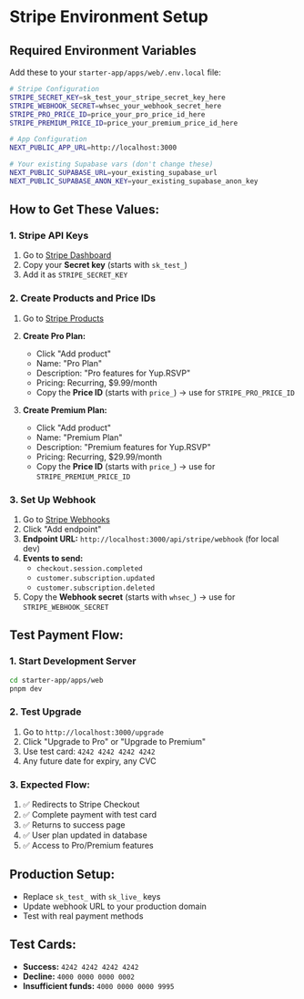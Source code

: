 # Stripe Environment Setup

## Required Environment Variables

Add these to your `starter-app/apps/web/.env.local` file:

```bash
# Stripe Configuration
STRIPE_SECRET_KEY=sk_test_your_stripe_secret_key_here
STRIPE_WEBHOOK_SECRET=whsec_your_webhook_secret_here
STRIPE_PRO_PRICE_ID=price_your_pro_price_id_here
STRIPE_PREMIUM_PRICE_ID=price_your_premium_price_id_here

# App Configuration
NEXT_PUBLIC_APP_URL=http://localhost:3000

# Your existing Supabase vars (don't change these)
NEXT_PUBLIC_SUPABASE_URL=your_existing_supabase_url
NEXT_PUBLIC_SUPABASE_ANON_KEY=your_existing_supabase_anon_key
```

## How to Get These Values:

### 1. Stripe API Keys
1. Go to [Stripe Dashboard](https://dashboard.stripe.com/apikeys)
2. Copy your **Secret key** (starts with `sk_test_`)
3. Add it as `STRIPE_SECRET_KEY`

### 2. Create Products and Price IDs
1. Go to [Stripe Products](https://dashboard.stripe.com/products)
2. **Create Pro Plan:**
   - Click "Add product"
   - Name: "Pro Plan"
   - Description: "Pro features for Yup.RSVP"
   - Pricing: Recurring, $9.99/month
   - Copy the **Price ID** (starts with `price_`) → use for `STRIPE_PRO_PRICE_ID`

3. **Create Premium Plan:**
   - Click "Add product"  
   - Name: "Premium Plan"
   - Description: "Premium features for Yup.RSVP"
   - Pricing: Recurring, $29.99/month
   - Copy the **Price ID** (starts with `price_`) → use for `STRIPE_PREMIUM_PRICE_ID`

### 3. Set Up Webhook
1. Go to [Stripe Webhooks](https://dashboard.stripe.com/webhooks)
2. Click "Add endpoint"
3. **Endpoint URL:** `http://localhost:3000/api/stripe/webhook` (for local dev)
4. **Events to send:**
   - `checkout.session.completed`
   - `customer.subscription.updated`
   - `customer.subscription.deleted`
5. Copy the **Webhook secret** (starts with `whsec_`) → use for `STRIPE_WEBHOOK_SECRET`

## Test Payment Flow:

### 1. Start Development Server
```bash
cd starter-app/apps/web
pnpm dev
```

### 2. Test Upgrade
1. Go to `http://localhost:3000/upgrade`
2. Click "Upgrade to Pro" or "Upgrade to Premium"
3. Use test card: `4242 4242 4242 4242`
4. Any future date for expiry, any CVC

### 3. Expected Flow:
1. ✅ Redirects to Stripe Checkout
2. ✅ Complete payment with test card
3. ✅ Returns to success page
4. ✅ User plan updated in database
5. ✅ Access to Pro/Premium features

## Production Setup:
- Replace `sk_test_` with `sk_live_` keys
- Update webhook URL to your production domain
- Test with real payment methods

## Test Cards:
- **Success:** `4242 4242 4242 4242`
- **Decline:** `4000 0000 0000 0002`
- **Insufficient funds:** `4000 0000 0000 9995` 
